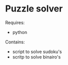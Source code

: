 # Puzzle solver

Requires:
  - python

Contains:
  - script to solve sudoku's
  - scritp to solve binairo's
 
